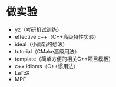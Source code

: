 # 做实验

- yz（考研机试训练）
- effective c++（C++高级特性实验）
- ideal（小而新的想法）
- tutorial（CMake高级用法）
- template（简单方便的相关C++项目模板）
- c++ idioms（C++惯用法）
- LaTeX
- MPE

